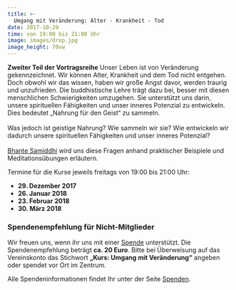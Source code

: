 ```yaml
---
title: >-
  Umgang mit Veränderung: Alter - Krankheit - Tod
date: 2017-10-29
time: von 19:00 bis 21:00 Uhr
image: images/drop.jpg
image_height: 70vw
---
```

**Zweiter Teil der Vortragsreihe**
Unser Leben ist von Veränderung gekennzeichnet. Wir können Alter, Krankheit und dem Tod nicht entgehen. Doch obwohl wir das wissen, haben wir große Angst davor, werden traurig und unzufrieden. Die buddhistische Lehre trägt dazu bei, besser mit diesen menschlichen Schwierigkeiten umzugehen. Sie unterstützt uns darin, unsere spirituellen Fähigkeiten und unser inneres Potenzial zu entwickeln. Dies bedeutet  „Nahrung für den Geist“ zu sammeln.<br /><br />
Was jedoch ist geistige Nahrung? Wie sammeln wir sie? Wie entwickeln wir dadurch unsere spirituellen Fähigkeiten und unser inneres Potenzial?<br /><br />
[Bhante Samiddhi](lehrer.html) wird uns diese Fragen anhand praktischer Beispiele und Meditationsübungen erläutern.

Termine für die Kurse jeweils freitags von 19:00 bis 21:00 Uhr:
- **29. Dezember 2017**
- **26. Januar 2018**
- **23. Februar 2018**
- **30. März 2018**

### Spendenempfehlung für Nicht-Mitglieder
Wir freuen uns, wenn ihr uns mit einer [Spende](spenden.html) unterstützt.  Die Spendenempfehlung beträgt **ca. 20 Euro**. Bitte bei Überweisung auf das Vereinskonto das Stichwort **„Kurs: Umgang mit Veränderung“** angeben oder spendet vor Ort im Zentrum.

Alle Spendeninformationen findet Ihr unter der Seite [Spenden](spenden.html).
